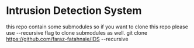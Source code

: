 # Intrusion Detection System
 this repo contain some submodules so if you want to clone this repo please use --recursive flag to clone submodules as well.
git clone https://github.com/faraz-fatahnaie/IDS --recursive
